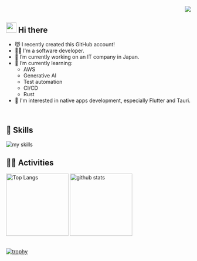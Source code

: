 <!--
**ytak-sagit/ytak-sagit** is a ✨ _special_ ✨ repository because its `README.md` (this file) appears on your GitHub profile.

Here are some ideas to get you started:

- 🔭 I’m currently working on ...
- 🌱 I’m currently learning ...
- 👯 I’m looking to collaborate on ...
- 🤔 I’m looking for help with ...
- 💬 Ask me about ...
- 📫 How to reach me: ...
- 😄 Pronouns: ...
- ⚡ Fun fact: ...
-->

<!--
参考
- [5分でできる！GitHub README プロフィール](https://qiita.com/mmnn/items/cf465d271171cba8bd51)
- [GitHubのプロフィールをカッコよくする方法① GitHub Readme Stats, Github Profile Trophy編](https://zenn.dev/a_ichi1/articles/0411396e6b887d)
-->

<!-- GitHub Profile Views Counter -->
<div align="right">
  <img src="https://komarev.com/ghpvc/?username=ytak-sagit" />
</div>


## <img src="https://media.giphy.com/media/hvRJCLFzcasrR4ia7z/giphy.gif" width="28"> Hi there

- 😻 I recently created this GitHub account!
- 🧑‍💻 I'm a software developer.
- 🔭 I’m currently working on an IT company in Japan.
- 🌱 I’m currently learning:
  - AWS
  - Generative AI
  - Test automation
  - CI/CD
  - Rust
- 👀 I'm interested in native apps development, especially Flutter and Tauri.
<br>


<!-- Skill Icons -->
<!-- アイコンの選択肢一覧：https://arc.net/l/quote/zizyykfh -->
## 🌱 Skills

<img alt="my skills" src="https://skillicons.dev/icons?theme=dark&perline=7&i=html,css,tailwind,js,ts,react,nodejs,prisma,cs,dotnet,python,flask,ruby,r,mysql,postgres,redis,bash,git,docker" />
<br>


## 🏃‍♀️ Activities

<!-- GitHub Stats Card -->
<!-- Top Languages Card -->
<div align="left"> 
  <img alt="Top Langs" height="170px" src="https://github-readme-stats.vercel.app/api?username=ytak-sagit&theme=onedark&layout=compact" />
  <img alt="github stats" height="170px" src="https://github-readme-stats.vercel.app/api/top-langs/?username=ytak-sagit&theme=onedark&layout=compact" />
</div>
<br>

<!-- Github Profile Trophy -->
[![trophy](https://github-profile-trophy.vercel.app/?username=ytak-sagit&theme=onedark&column=7
)](https://github.com/ryo-ma/github-profile-trophy)
